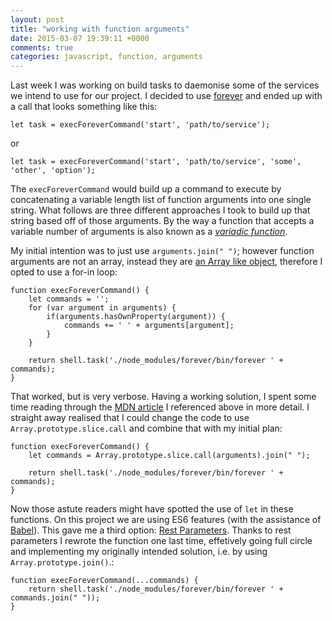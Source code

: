 ```yaml
---
layout: post
title: "working with function arguments"
date: 2015-03-07 19:39:11 +0000
comments: true
categories: javascript, function, arguments
---
```


Last week I was working on build tasks to daemonise some of the services we intend to use for our project. I decided to use [forever](https://github.com/foreverjs/forever) and ended up with a call that looks something like this:

	let task = execForeverCommand('start', 'path/to/service');

or

	let task = execForeverCommand('start', 'path/to/service', 'some', 'other', 'option');


The `execForeverCommand` would build up a command to execute by concatenating a variable length list of function arguments into one single string. What follows are three different approaches I took to build up that string based off of those arguments. By the way a function that accepts a variable number of arguments is also known as a [_variadic function_](https://hacks.mozilla.org/2015/05/es6-in-depth-rest-parameters-and-defaults/).

My initial intention was to just use `arguments.join(" ")`; however function arguments are not an array, instead they are [an Array like object](https://developer.mozilla.org/en-US/docs/Web/JavaScript/Reference/Functions/arguments), therefore I opted to use a for-in loop:

	function execForeverCommand() {
		let commands = '';
		for (var argument in arguments) {
			if(arguments.hasOwnProperty(argument)) {
				commands += ' ' + arguments[argument];
			}
		}
	
		return shell.task('./node_modules/forever/bin/forever ' + commands);
 	}

That worked, but is very verbose. Having a working solution, I spent some time reading through the [MDN article](https://developer.mozilla.org/en-US/docs/Web/JavaScript/Reference/Functions/arguments) I referenced above in more detail. I straight away realised that I could change the code to use `Array.prototype.slice.call` and combine that with my initial plan:

	function execForeverCommand() {
		let commands = Array.prototype.slice.call(arguments).join(" ");
 
		return shell.task('./node_modules/forever/bin/forever ' + commands);
 	}
 	
Now those astute readers might have spotted the use of `let` in these functions. On this project we are using ES6 features (with the assistance of [Babel](https://babeljs.io/)). This gave me a third option: [Rest Parameters](http://tc39wiki.calculist.org/es6/rest-parameters/). Thanks to rest parameters I rewrote the function one last time, effetively going full circle and implementing my originally intended solution, i.e. by using `Array.prototype.join()`.:

	function execForeverCommand(...commands) {
		return shell.task('./node_modules/forever/bin/forever ' + commands.join(" "));
 	}
 	
